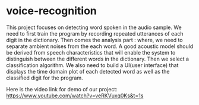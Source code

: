 # voice-recognition
This project focuses on detecting word spoken in the audio sample.
We need to first train the program by recording repeated utterances of each digit in  the dictionary.
Then comes the analysis part : where, we need to separate ambient noises from the each word.
A good acoustic model should be derived from speech characteristics that will enable the system to distinguish between the different words in the dictionary.
Then we select a classification algorithm.
We also need to build a UI(user interface) that displays the time domain plot of each detected word as well as the classified digit for the program.


Here is the video link for demo of our project:  https://www.youtube.com/watch?v=veRKVuxq0Ks&t=1s
